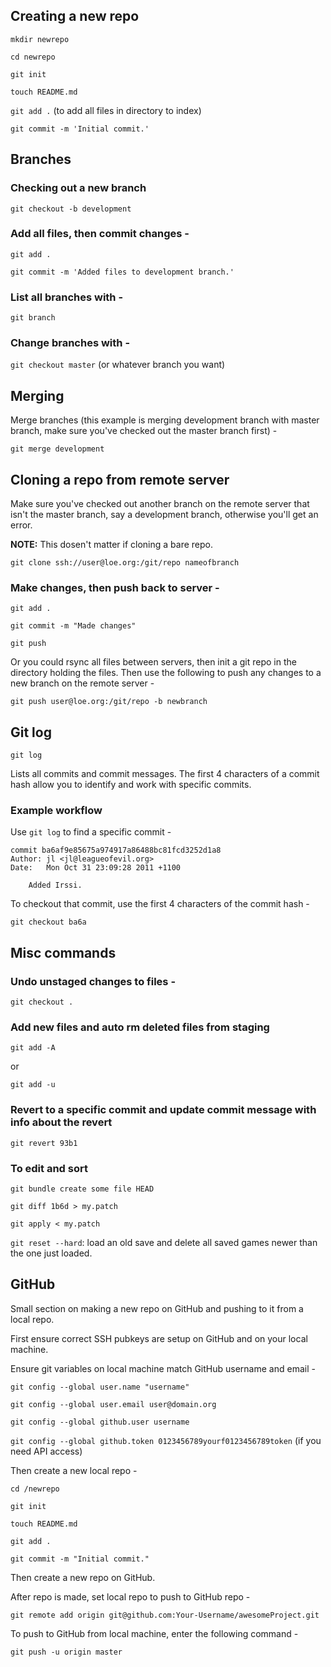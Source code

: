 ## Creating a new repo

`mkdir newrepo`

`cd newrepo`

`git init`

`touch README.md`

`git add .` (to add all files in directory to index)

`git commit -m 'Initial commit.'`

## Branches

### Checking out a new branch

`git checkout -b development`

### Add all files, then commit changes -

`git add .`

`git commit -m 'Added files to development branch.'`

### List all branches with -

`git branch`

### Change branches with -

`git checkout master` (or whatever branch you want)

## Merging

Merge branches (this example is merging development branch with master branch, make sure you've checked out the master branch first) -

`git merge development`

## Cloning a repo from remote server

Make sure you've checked out another branch on the remote server that isn't the master branch, say a development branch, otherwise you'll get an error.

**NOTE:** This dosen't matter if cloning a bare repo.

`git clone ssh://user@loe.org:/git/repo nameofbranch`

### Make changes, then push back to server -

`git add .`

`git commit -m "Made changes"`

`git push`

Or you could rsync all files between servers, then init a git repo in the directory holding the files. Then use the following to push any changes to a new branch on the remote server -

`git push user@loe.org:/git/repo -b newbranch`

## Git log

`git log`

Lists all commits and commit messages. The first 4 characters of a commit hash allow you to identify and work with specific commits.

### Example workflow

Use `git log` to find a specific commit -

	commit ba6af9e85675a974917a86488bc81fcd3252d1a8
	Author: jl <jl@leagueofevil.org>
	Date:   Mon Oct 31 23:09:28 2011 +1100

	    Added Irssi.

To checkout that commit, use the first 4 characters of the commit hash -

`git checkout ba6a`

## Misc commands

### Undo unstaged changes to files -

`git checkout .`

### Add new files and auto rm deleted files from staging

`git add -A`

or

`git add -u`

### Revert to a specific commit and update commit message with info about the revert

`git revert 93b1`

### To edit and sort

`git bundle create some file HEAD`

`git diff 1b6d > my.patch`

`git apply < my.patch`

`git reset --hard`: load an old save and delete all saved games newer than the one just loaded.

## GitHub

Small section on making a new repo on GitHub and pushing to it from a local repo.

First ensure correct SSH pubkeys are setup on GitHub and on your local machine.

Ensure git variables on local machine match GitHub username and email -

`git config --global user.name "username"`

`git config --global user.email user@domain.org`

`git config --global github.user username`

`git config --global github.token 0123456789yourf0123456789token` (if you need API access)

Then create a new local repo -

`cd /newrepo`

`git init`

`touch README.md`

`git add .`

`git commit -m "Initial commit."`

Then create a new repo on GitHub.

After repo is made, set local repo to push to GitHub repo -

`git remote add origin git@github.com:Your-Username/awesomeProject.git`

To push to GitHub from local machine, enter the following command -

`git push -u origin master`
